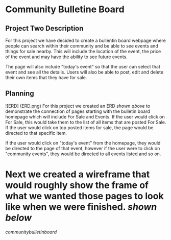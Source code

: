
# Community Bulletine Board

## Project Two Description
For this project we have decided to create a bullentin board webpage where people can search within their community and be able to see events and things for sale nearby. This will include the location of the event, the price of the event and may have the ability to see future events. 

The page will also include "today's event" so that the user can select that event and see all the details. Users will also be able to post, edit and delete their own items that they have for sale.

## Planning
![ERD] (ERD.png)
For this project we created an ERD *shown above* to demonstrate the connection of pages starting with the bulletin board homepage which will include For Sale and Events. If the user would click on For Sale, this would take them to the list of all items that are posted For Sale. If the user would click on top posted items for sale, the page would be directed to that specific item.

If the user would click on "today's event" from the homepage, they would be directed to the page of that event, however if the user were to click on "community events", they would be directed to all events listed and so on.

Next we created a wireframe that would roughly show the frame of what we wanted those pages to look like when we were finished. <em>shown <em>below
=======
communitybulletinboard

